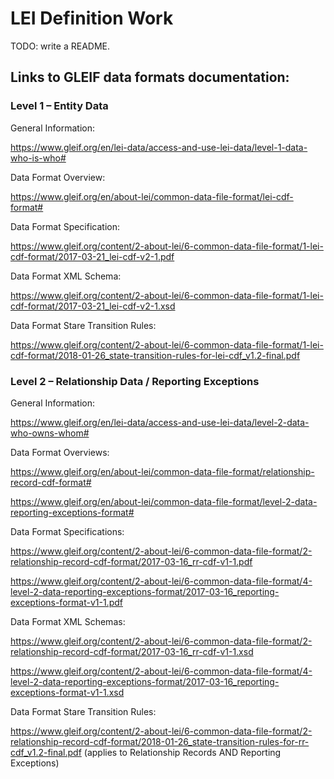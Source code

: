 # LEI Definition Work

TODO: write a README.



## Links to GLEIF data formats documentation:

### Level 1 – Entity Data

General Information:

https://www.gleif.org/en/lei-data/access-and-use-lei-data/level-1-data-who-is-who#

Data Format Overview:

https://www.gleif.org/en/about-lei/common-data-file-format/lei-cdf-format#

Data Format Specification:

https://www.gleif.org/content/2-about-lei/6-common-data-file-format/1-lei-cdf-format/2017-03-21_lei-cdf-v2-1.pdf

Data Format XML Schema:

https://www.gleif.org/content/2-about-lei/6-common-data-file-format/1-lei-cdf-format/2017-03-21_lei-cdf-v2-1.xsd

Data Format Stare Transition Rules:

https://www.gleif.org/content/2-about-lei/6-common-data-file-format/1-lei-cdf-format/2018-01-26_state-transition-rules-for-lei-cdf_v1.2-final.pdf


### Level 2 – Relationship Data / Reporting Exceptions

General Information:

https://www.gleif.org/en/lei-data/access-and-use-lei-data/level-2-data-who-owns-whom#

Data Format Overviews:

https://www.gleif.org/en/about-lei/common-data-file-format/relationship-record-cdf-format#

https://www.gleif.org/en/about-lei/common-data-file-format/level-2-data-reporting-exceptions-format#

Data Format Specifications:

https://www.gleif.org/content/2-about-lei/6-common-data-file-format/2-relationship-record-cdf-format/2017-03-16_rr-cdf-v1-1.pdf

https://www.gleif.org/content/2-about-lei/6-common-data-file-format/4-level-2-data-reporting-exceptions-format/2017-03-16_reporting-exceptions-format-v1-1.pdf

Data Format XML Schemas:

https://www.gleif.org/content/2-about-lei/6-common-data-file-format/2-relationship-record-cdf-format/2017-03-16_rr-cdf-v1-1.xsd

https://www.gleif.org/content/2-about-lei/6-common-data-file-format/4-level-2-data-reporting-exceptions-format/2017-03-16_reporting-exceptions-format-v1-1.xsd

Data Format Stare Transition Rules:

https://www.gleif.org/content/2-about-lei/6-common-data-file-format/2-relationship-record-cdf-format/2018-01-26_state-transition-rules-for-rr-cdf_v1.2-final.pdf (applies to Relationship Records AND Reporting Exceptions)
